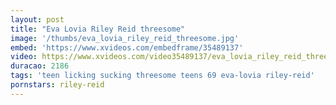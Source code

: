 ```yaml
---
layout: post
title: "Eva Lovia Riley Reid threesome"
image: '/thumbs/eva_lovia_riley_reid_threesome.jpg'
embed: 'https://www.xvideos.com/embedframe/35489137'
video: https://www.xvideos.com/video35489137/eva_lovia_riley_reid_threesome
duracao: 2186
tags: 'teen licking sucking threesome teens 69 eva-lovia riley-reid'
pornstars: riley-reid
---
```

